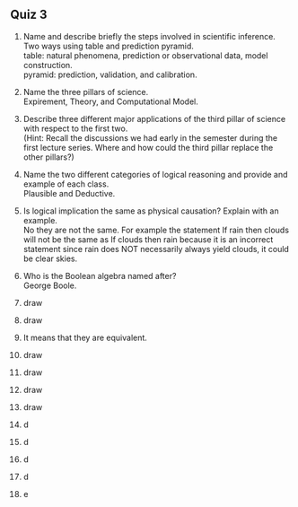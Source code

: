 ## Quiz 3  

1. Name and describe briefly the steps involved in scientific inference.  
Two ways using table and prediction pyramid.  
table: natural phenomena, prediction or observational data, model construction.  
pyramid: prediction, validation, and calibration.   
3. Name the three pillars of science.  
Expirement, Theory, and Computational Model.  
4. Describe three different major applications of the third pillar of science with respect to the first two.  
(Hint: Recall the discussions we had early in the semester during the first lecture series. Where and how could the third pillar replace the other pillars?)  

5. Name the two different categories of logical reasoning and provide and example of each class.  
Plausible and Deductive.  
6. Is logical implication the same as physical causation? Explain with an example.  
No they are not the same. For example the statement If rain then clouds will not be the same as If clouds then rain because it is an incorrect statement since rain does NOT necessarily always yield clouds, it could be clear skies.  
7. Who is the Boolean algebra named after?  
George Boole.  
8. draw
9. draw
10. It means that they are equivalent.
11. draw
12. draw
13. draw
14. draw
15. d
16. d
17. d
18. d
19. e
